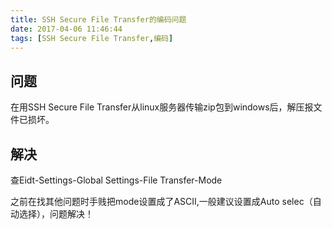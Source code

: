 ```yaml
---
title: SSH Secure File Transfer的编码问题
date: 2017-04-06 11:46:44
tags: [SSH Secure File Transfer,编码]
---
```


## 问题

在用SSH Secure File Transfer从linux服务器传输zip包到windows后，解压报文件已损坏。

## 解决

查Eidt-Settings-Global Settings-File Transfer-Mode

之前在找其他问题时手贱把mode设置成了ASCII,一般建议设置成Auto selec（自动选择），问题解决！

